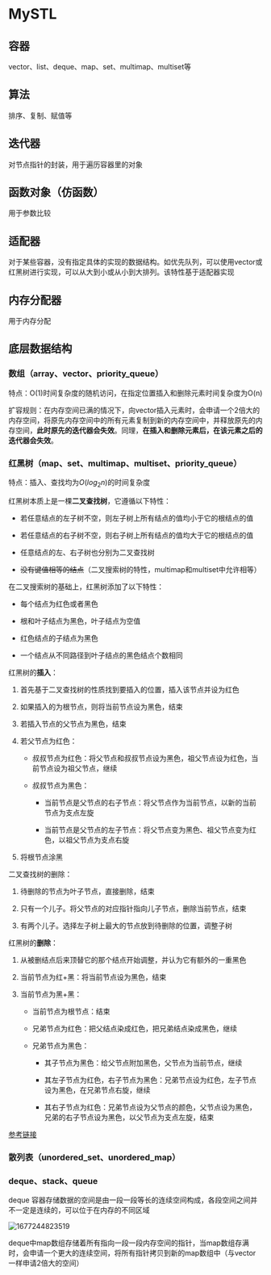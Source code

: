 # MySTL

## 容器

vector、list、deque、map、set、multimap、multiset等

## 算法

排序、复制、赋值等

## 迭代器

对节点指针的封装，用于遍历容器里的对象

## 函数对象（仿函数）

用于参数比较

## 适配器

对于某些容器，没有指定具体的实现的数据结构。如优先队列，可以使用vector或红黑树进行实现，可以从大到小或从小到大排列。该特性基于适配器实现

## 内存分配器

用于内存分配

## 底层数据结构

### 数组（array、vector、priority_queue）

特点：O(1)时间复杂度的随机访问，在指定位置插入和删除元素时间复杂度为O(n)

扩容规则：在内存空间已满的情况下，向vector插入元素时，会申请一个2倍大的内存空间，将原先内存空间中的所有元素复制到新的内存空间中，并释放原先的内存空间，**此时原先的迭代器会失效**。同理，**在插入和删除元素后，在该元素之后的迭代器会失效**。

### 红黑树（map、set、multimap、multiset、priority_queue）

特点：插入、查找均为$O(log_2n)$的时间复杂度

红黑树本质上是一棵**二叉查找树**，它遵循以下特性：

* 若任意结点的左子树不空，则左子树上所有结点的值均小于它的根结点的值

* 若任意结点的右子树不空，则右子树上所有结点的值均大于它的根结点的值

* 任意结点的左、右子树也分别为二叉查找树

* ~~没有键值相等的结点~~（二叉搜索树的特性，multimap和multiset中允许相等）

在二叉搜索树的基础上，红黑树添加了以下特性：

* 每个结点为红色或者黑色

* 根和叶子结点为黑色，叶子结点为空值

* 红色结点的子结点为黑色

* 一个结点从不同路径到叶子结点的黑色结点个数相同

红黑树的**插入**：

1. 首先基于二叉查找树的性质找到要插入的位置，插入该节点并设为红色

2. 如果插入的为根节点，则将当前节点设为黑色，结束

3. 若插入节点的父节点为黑色，结束

4. 若父节点为红色：

    - 叔叔节点为红色：将父节点和叔叔节点设为黑色，祖父节点设为红色，当前节点设为祖父节点，继续

    - 叔叔节点为黑色：

        + 当前节点是父节点的右子节点：将父节点作为当前节点，以新的当前节点为支点左旋

        + 当前节点是父节点的左子节点：将父节点变为黑色、祖父节点变为红色，以祖父节点为支点右旋

5. 将根节点涂黑

二叉查找树的删除：

1. 待删除的节点为叶子节点，直接删除，结束

2. 只有一个儿子。将父节点的对应指针指向儿子节点，删除当前节点，结束

3. 有两个儿子。选择左子树上最大的节点放到待删除的位置，调整子树

红黑树的**删除**：

1. 从被删结点后来顶替它的那个结点开始调整，并认为它有额外的一重黑色

2. 当前节点为红+黑：将当前节点设为黑色，结束

3. 当前节点为黑+黑：

    - 当前节点为根节点：结束

    - 兄弟节点为红色：把父结点染成红色，把兄弟结点染成黑色，继续

    - 兄弟节点为黑色：
    
        + 其子节点为黑色：给父节点附加黑色，父节点为当前节点，继续

        + 其左子节点为红色，右子节点为黑色：兄弟节点设为红色，左子节点设为黑色，在兄弟节点右旋，继续

        + 其右子节点为红色：兄弟节点设为父节点的颜色，父节点设为黑色，兄弟的右子节点设为黑色，以父节点为支点左旋，结束

[参考链接](https://github.com/julycoding/The-Art-Of-Programming-By-July-2nd/blob/master/ebook/zh/03.01.md)

### 散列表（unordered_set、unordered_map）

### deque、stack、queue

deque 容器存储数据的空间是由一段一段等长的连续空间构成，各段空间之间并不一定是连续的，可以位于在内存的不同区域

![1677244823519](image/README/1677244823519.png)

deque中map数组存储着所有指向一段一段内存空间的指针，当map数组存满时，会申请一个更大的连续空间，将所有指针拷贝到新的map数组中（与vector一样申请2倍大的空间）